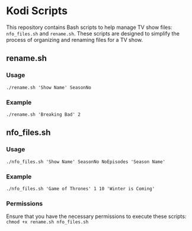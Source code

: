 # Kodi Scripts

This repository contains Bash scripts to help manage TV show files: `nfo_files.sh` and `rename.sh`. These scripts are designed to simplify the process of organizing and renaming files for a TV show.

## rename.sh

### Usage
`./rename.sh 'Show Name' SeasonNo`

### Example
`./rename.sh 'Breaking Bad' 2`

## nfo_files.sh

### Usage
`./nfo_files.sh 'Show Name' SeasonNo NoEpisodes 'Season Name'`

### Example
`./nfo_files.sh 'Game of Thrones' 1 10 'Winter is Coming'`

### Permissions
Ensure that you have the necessary permissions to execute these scripts:
`chmod +x rename.sh nfo_files.sh`
